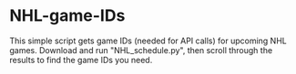 # NHL-game-IDs
This simple script gets game IDs (needed for API calls) for upcoming NHL games. Download and run "NHL_schedule.py", then scroll through the results to find the game IDs you need.
